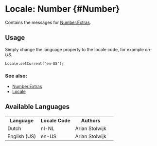 Locale: Number {#Number}
=====================================

Contains the messages for [Number.Extras][].

## Usage

Simply change the language property to the locale code, for example *en-US*.

	Locale.setCurrent('en-US');

### See also:

* [Number.Extras][]
* [Locale][]

## Available Languages

<table>
	<tr>
		<th>Language</th>
		<th>Locale Code</th>
		<th>Authors</th>
	</tr>
	<tr>
		<td>Dutch</td>
		<td>nl-NL</td>
		<td>Arian Stolwijk<td>
	</tr>
	<tr>
		<td>English (US)</td>
		<td>en-US</td>
		<td>Arian Stolwijk<td>
	</tr>
</table>


[Locale]: /more/Locale/Locale
[Number.Extras]: /more/Types/Number.Extras